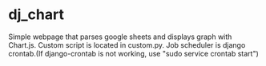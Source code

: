 # dj_chart
Simple webpage that parses google sheets and displays graph with Chart.js.
Custom script is located in custom.py.
Job scheduler is django crontab.(If django-crontab is not working, use "sudo service crontab start") 
